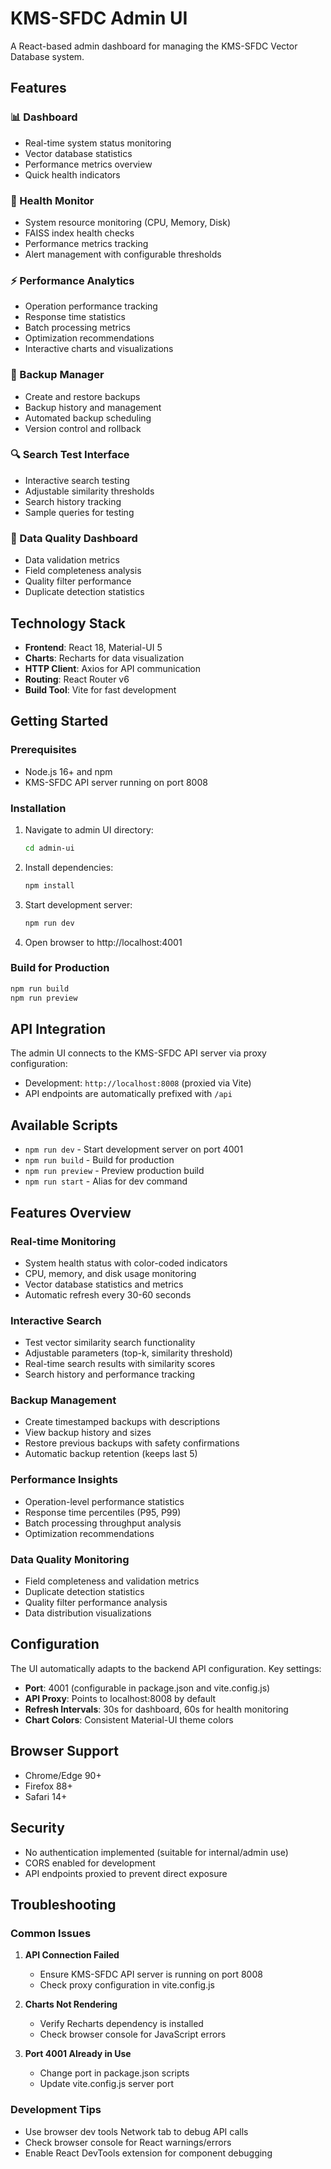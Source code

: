 # KMS-SFDC Admin UI

A React-based admin dashboard for managing the KMS-SFDC Vector Database system.

## Features

### 📊 Dashboard
- Real-time system status monitoring
- Vector database statistics
- Performance metrics overview
- Quick health indicators

### 🏥 Health Monitor
- System resource monitoring (CPU, Memory, Disk)
- FAISS index health checks
- Performance metrics tracking
- Alert management with configurable thresholds

### ⚡ Performance Analytics
- Operation performance tracking
- Response time statistics
- Batch processing metrics
- Optimization recommendations
- Interactive charts and visualizations

### 💾 Backup Manager
- Create and restore backups
- Backup history and management
- Automated backup scheduling
- Version control and rollback

### 🔍 Search Test Interface
- Interactive search testing
- Adjustable similarity thresholds
- Search history tracking
- Sample queries for testing

### 🧹 Data Quality Dashboard
- Data validation metrics
- Field completeness analysis
- Quality filter performance
- Duplicate detection statistics

## Technology Stack

- **Frontend**: React 18, Material-UI 5
- **Charts**: Recharts for data visualization
- **HTTP Client**: Axios for API communication
- **Routing**: React Router v6
- **Build Tool**: Vite for fast development

## Getting Started

### Prerequisites
- Node.js 16+ and npm
- KMS-SFDC API server running on port 8008

### Installation

1. Navigate to admin UI directory:
   ```bash
   cd admin-ui
   ```

2. Install dependencies:
   ```bash
   npm install
   ```

3. Start development server:
   ```bash
   npm run dev
   ```

4. Open browser to http://localhost:4001

### Build for Production

```bash
npm run build
npm run preview
```

## API Integration

The admin UI connects to the KMS-SFDC API server via proxy configuration:
- Development: `http://localhost:8008` (proxied via Vite)
- API endpoints are automatically prefixed with `/api`

## Available Scripts

- `npm run dev` - Start development server on port 4001
- `npm run build` - Build for production
- `npm run preview` - Preview production build
- `npm run start` - Alias for dev command

## Features Overview

### Real-time Monitoring
- System health status with color-coded indicators
- CPU, memory, and disk usage monitoring
- Vector database statistics and metrics
- Automatic refresh every 30-60 seconds

### Interactive Search
- Test vector similarity search functionality
- Adjustable parameters (top-k, similarity threshold)
- Real-time search results with similarity scores
- Search history and performance tracking

### Backup Management
- Create timestamped backups with descriptions
- View backup history and sizes
- Restore previous backups with safety confirmations
- Automatic backup retention (keeps last 5)

### Performance Insights
- Operation-level performance statistics
- Response time percentiles (P95, P99)
- Batch processing throughput analysis
- Optimization recommendations

### Data Quality Monitoring
- Field completeness and validation metrics
- Duplicate detection statistics
- Quality filter performance analysis
- Data distribution visualizations

## Configuration

The UI automatically adapts to the backend API configuration. Key settings:

- **Port**: 4001 (configurable in package.json and vite.config.js)
- **API Proxy**: Points to localhost:8008 by default
- **Refresh Intervals**: 30s for dashboard, 60s for health monitoring
- **Chart Colors**: Consistent Material-UI theme colors

## Browser Support

- Chrome/Edge 90+
- Firefox 88+
- Safari 14+

## Security

- No authentication implemented (suitable for internal/admin use)
- CORS enabled for development
- API endpoints proxied to prevent direct exposure

## Troubleshooting

### Common Issues

1. **API Connection Failed**
   - Ensure KMS-SFDC API server is running on port 8008
   - Check proxy configuration in vite.config.js

2. **Charts Not Rendering**
   - Verify Recharts dependency is installed
   - Check browser console for JavaScript errors

3. **Port 4001 Already in Use**
   - Change port in package.json scripts
   - Update vite.config.js server port

### Development Tips

- Use browser dev tools Network tab to debug API calls
- Check browser console for React warnings/errors
- Enable React DevTools extension for component debugging